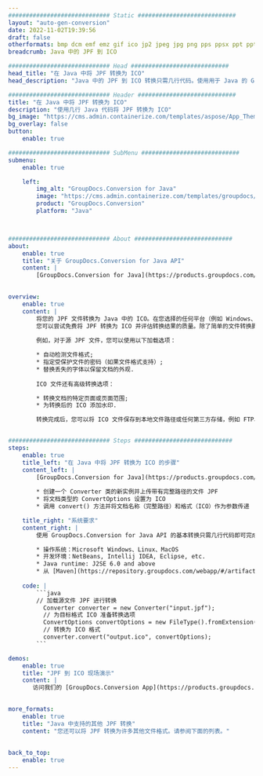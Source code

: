 ```yaml
---
############################# Static ############################
layout: "auto-gen-conversion"
date: 2022-11-02T19:39:56
draft: false
otherformats: bmp dcm emf emz gif ico jp2 jpeg jpg png pps ppsx ppt pptx psb psd svg svgz tga tif tiff webp wmf wmz
breadcrumb: Java 中的 JPF 到 ICO

############################# Head ############################
head_title: "在 Java 中将 JPF 转换为 ICO"
head_description: "Java 中的 JPF 到 ICO 转换只需几行代码。使用用于 Java 的 GroupDocs 文档转换 API 转换 160 多种文件格式"

############################# Header ############################
title: "在 Java 中将 JPF 转换为 ICO"
description: "使用几行 Java 代码将 JPF 转换为 ICO"
bg_image: "https://cms.admin.containerize.com/templates/aspose/App_Themes/V3/images/bg/header1.png"
bg_overlay: false
button:
    enable: true

############################# SubMenu ############################
submenu:
    enable: true

    left:
        img_alt: "GroupDocs.Conversion for Java"
        image: "https://cms.admin.containerize.com/templates/groupdocs/images/product-logos/90x90-noborder/groupdocs-conversion-java.png"
        product: "GroupDocs.Conversion"
        platform: "Java"



############################# About ############################
about:
    enable: true
    title: "关于 GroupDocs.Conversion for Java API"
    content: |
        [GroupDocs.Conversion for Java](https://products.groupdocs.com/conversion/java/) 是一种高级文件格式转换 API，用于在 Microsoft Office、OpenDocument、PDF、HTML、电子邮件、CAD 等流行图像和文档格式之间进行转换。只需几行代码即可完成更多工作。本机 API 会自动检测原始文档的格式，并提供许多选项来自定义转换后的文档。除了从文档中提取信息的功能外，它还默认支持将转换结果缓存到本地磁盘。但是，任何类型的缓存存储都可以通过实施适当的接口来支持 - Amazon S3、Dropbox、Google Drive、Windows Azure、Reddis 或任何其他接口。
    

overview:
    enable: true
    content: |
        将您的 JPF 文件转换为 Java 中的 ICO。在您选择的任何平台（例如 Windows、Linux、macOS）上，只需几行 Java 代码。
        您可以尝试免费将 JPF 转换为 ICO 并评估转换结果的质量。除了简单的文件转换脚本外，您还可以尝试更复杂的选项来加载 JPF 源文件并存储 ICO 输出。 
        
        例如，对于源 JPF 文件，您可以使用以下加载选项：

        * 自动检测文件格式;
        * 指定受保护文件的密码（如果文件格式支持）;
        * 替换丢失的字体以保留文档的外观.
        
        ICO 文件还有高级转换选项：

        * 转换文档的特定页面或页面范围;
        * 为转换后的 ICO 添加水印.

        转换完成后，您可以将 ICO 文件保存到本地文件路径或任何第三方存储，例如 FTP、Amazon S3、Google Drive、Dropbox 等。请注意 - 转换 JPF到 ICO，您不需要安装任何额外的软件，例如 MS Office、Open Office、Adobe Acrobat Reader 等。


############################# Steps ############################
steps:
    enable: true
    title_left: "在 Java 中将 JPF 转换为 ICO 的步骤"
    content_left: |
        [GroupDocs.Conversion for Java](https://products.groupdocs.com/conversion/java/) 允许开发人员使用几行代码轻松地将 JPF 文件转换为 ICO。
        
        * 创建一个 Converter 类的新实例并上传带有完整路径的文件 JPF
        * 将文档类型的 ConvertOptions 设置为 ICO
        * 调用 convert() 方法并将文档名称（完整路径）和格式（ICO）作为参数传递

    title_right: "系统要求"
    content_right: |
        使用 GroupDocs.Conversion for Java API 的基本转换只需几行代码即可完成。所有主要平台和操作系统都支持我们的 API。在执行以下代码之前，请确保您的系统上安装了以下先决条件。

        * 操作系统：Microsoft Windows、Linux、MacOS
        * 开发环境：NetBeans, Intellij IDEA, Eclipse, etc.
        * Java runtime: J2SE 6.0 and above
        * 从 [Maven](https://repository.groupdocs.com/webapp/#/artifacts/browse/tree/General/repo/com/groupdocs/groupdocs-conversion) 获取最新的 GroupDocs.Conversion for Java
         
    code: |
        ```java    
        // 加载源文件 JPF 进行转换
          Converter converter = new Converter("input.jpf");
          // 为目标格式 ICO 准备转换选项
          ConvertOptions convertOptions = new FileType().fromExtension("ico").getConvertOptions();
          // 转换为 ICO 格式
          converter.convert("output.ico", convertOptions);
        ```

demos:
    enable: true
    title: "JPF 到 ICO 现场演示"
    content: |
       访问我们的 [GroupDocs.Conversion App](https://products.groupdocs.app/conversion/family) 网站并立即尝试 JPF 到 ICO 转换。免费演示具有以下好处
          

more_formats:
    enable: true
    title: "Java 中支持的其他 JPF 转换"
    content: "您还可以将 JPF 转换为许多其他文件格式。请参阅下面的列表。"
       
       
back_to_top:
    enable: true
---
```

